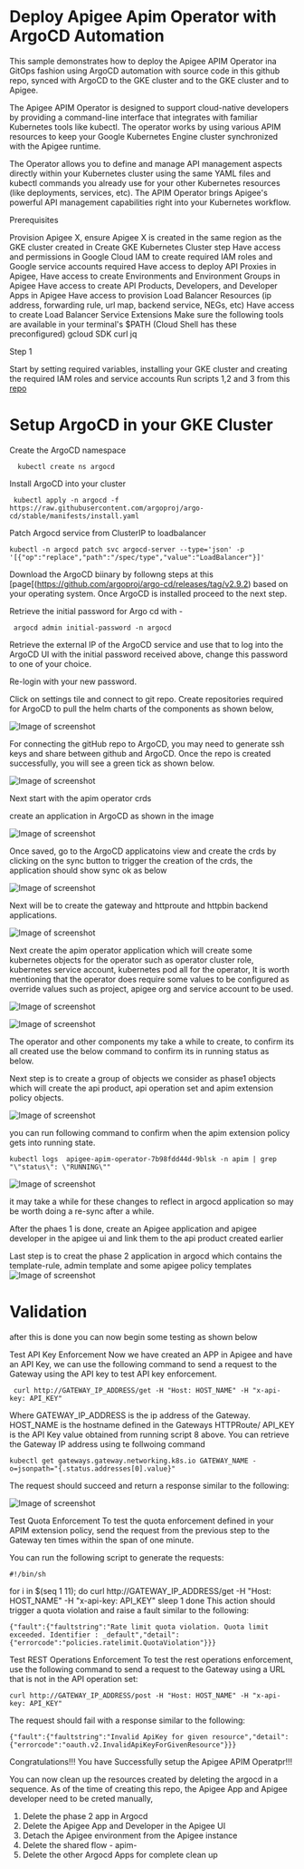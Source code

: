 

# Deploy Apigee Apim Operator with ArgoCD Automation

This sample demonstrates how to deploy the Apigee APIM Operator ina GitOps fashion using ArgoCD automation with source code in this github repo, synced with ArgoCD to the GKE cluster and to the GKE cluster and to Apigee.

The Apigee APIM Operator is designed to support cloud-native developers by providing a command-line interface that integrates with familiar Kubernetes tools like kubectl. The operator works by using various APIM resources to keep your Google Kubernetes Engine cluster synchronized with the Apigee runtime.

The Operator allows you to define and manage API management aspects directly within your Kubernetes cluster using the same YAML files and kubectl commands you already use for your other Kubernetes resources (like deployments, services, etc). The APIM Operator brings Apigee's powerful API management capabilities right into your Kubernetes workflow.



Prerequisites

Provision Apigee X, ensure Apigee X is created in the same region as the GKE cluster created in Create GKE Kubernetes Cluster step
Have access and permissions in Google Cloud IAM to create required IAM roles and Google service accounts required
Have access to deploy API Proxies in Apigee,
Have access to create Environments and Environment Groups in Apigee
Have access to create API Products, Developers, and Developer Apps in Apigee
Have access to provision Load Balancer Resources (ip address, forwarding rule, url map, backend service, NEGs, etc)
Have access to create Load Balancer Service Extensions
Make sure the following tools are available in your terminal's $PATH (Cloud Shell has these preconfigured)
gcloud SDK
curl
jq


Step 1

Start by setting required variables,  installing your GKE cluster and creating the required IAM roles and service accounts
Run scripts 1,2 and 3 from this [repo](https://github.com/AyoSal/apim-operator)



# Setup ArgoCD in your GKE Cluster

Create the ArgoCD namespace 
```
  kubectl create ns argocd
```

Install ArgoCD into your cluster
```
 kubectl apply -n argocd -f https://raw.githubusercontent.com/argoproj/argo-cd/stable/manifests/install.yaml
```


Patch Argocd service from ClusterIP to loadbalancer 
```
kubectl -n argocd patch svc argocd-server --type='json' -p '[{"op":"replace","path":"/spec/type","value":"LoadBalancer"}]'
```

Download the ArgoCD biinary by followng steps at this [page[(https://github.com/argoproj/argo-cd/releases/tag/v2.9.2) based on your operating system. 
Once ArgoCD is installed proceed to the next step.

Retrieve the initial password for Argo cd with -

```
 argocd admin initial-password -n argocd
```

Retrieve the external IP of the ArgoCD service and use that to log into the ArgoCD UI with the initial password received above, change this password to one of your choice. 

Re-login with your new password.

Click on settings tile and connect to git repo. Create repositories required for ArgoCD to pull the helm charts of the components as shown below, 


![Image of screenshot](/media/repo-setup.png)


For connecting the gitHub repo to ArgoCD, you may need to generate ssh keys and share between github and ArgoCD.
Once the repo is created successfully, you will see a green tick as shown below.

![Image of screenshot](/media/argocd-repos.png)


Next start with the apim operator crds

create an application in ArgoCD as shown in the image

![Image of screenshot](/media/argocd-application-crds-yaml.png)

Once saved, go to the ArgoCD applicatoins view and create the crds by clicking on the sync button to trigger the creation of the crds, the application should show sync ok as below

![Image of screenshot](/media/argocd-crd-app-sync.png)

Next will be to create the gateway and httproute and httpbin backend applications.
 
![Image of screenshot](/media/argocd-gw-httproute-app.png)


 Next create the apim operator application which will create some  kubernetes objects for the operator such as operator cluster role, kubernetes service account, kubernetes pod all for the operator, 
It is worth mentioning that the operator does require some values to be configured as override values such as project, apigee org and service account to be used.

![Image of screenshot](/media/operatorwithoverrides.png)

![Image of screenshot](/media/argocd-operator-app-structure-complete.png)

The operator and other components my take a while to create, to confirm its all created use the below command to confirm its in running status as below.

Next step is to create a group of objects we consider as phase1 objects which will create the api product, api operation set and apim extension policy objects.

![Image of screenshot](/media/phase1-app.png)

you can run following command to confirm when the apim extension policy gets into running state.

```
kubectl logs  apigee-apim-operator-7b98fdd44d-9blsk -n apim | grep "\"status\": \"RUNNING\""
```

![Image of screenshot](/media/operatorwithoverrides.png)


it may take a while for these changes to reflect in argocd application so may be worth doing a re-sync after a while.


After the phaes 1 is done, create an Apigee application and apigee developer in the apigee ui and link them to the api product created earlier


Last step is to creat the phase 2 application in argocd which contains the template-rule, admin template and some apigee policy templates
![Image of screenshot](/media/all-apps-phase1-2.png)


# Validation

after this is done you can now begin some testing as shown below


Test API Key Enforcement Now we have created an APP in Apigee and have an API Key, we can use the following command to send a request to the Gateway using the API key to test API key enforcement.

     curl http://GATEWAY_IP_ADDRESS/get -H "Host: HOST_NAME" -H "x-api-key: API_KEY"
Where GATEWAY_IP_ADDRESS is the ip address of the Gateway. HOST_NAME is the hostname defined in the Gateways HTTPRoute/ API_KEY is the API Key value obtained from running script 8 above. You can retrieve the Gateway IP address using te follwoing command

    kubectl get gateways.gateway.networking.k8s.io GATEWAY_NAME -o=jsonpath="{.status.addresses[0].value}"
The request should succeed and return a response similar to the following:

![Image of screenshot](/media/apikeyenforce.png)


 Test Quota Enforcement To test the quota enforcement defined in your APIM extension policy, send the request from the previous step to the Gateway ten times within the span of one minute.

You can run the following script to generate the requests:

    #!/bin/sh
for i in $(seq 1 11); do
    curl http://GATEWAY_IP_ADDRESS/get -H "Host: HOST_NAME" -H "x-api-key: API_KEY"
    sleep 1
done
This action should trigger a quota violation and raise a fault similar to the following:

    {"fault":{"faultstring":"Rate limit quota violation. Quota limit  exceeded. Identifier : _default","detail":{"errorcode":"policies.ratelimit.QuotaViolation"}}}


Test REST Operations Enforcement To test the rest operations enforcement, use the following command to send a request to the Gateway using a URL that is not in the API operation set:

    curl http://GATEWAY_IP_ADDRESS/post -H "Host: HOST_NAME" -H "x-api-key: API_KEY"
The request should fail with a response similar to the following:

    {"fault":{"faultstring":"Invalid ApiKey for given resource","detail":{"errorcode":"oauth.v2.InvalidApiKeyForGivenResource"}}}

    
Congratulations!!! You have Successfully setup the Apigee APIM Operatpr!!!

You can now clean up the resources created by deleting the argocd in a sequence. As of the time of creating this repo, the Apigee App and Apigee developer need to be creted manually, 

1. Delete the phase 2 app in Argocd
2. Delete the Apigee App and Developer in the Apigee UI
3. Detach the Apigee environment from the Apigee instance
4. Delete the shared flow - apim-
5. Delete the other Argocd Apps for complete clean up

